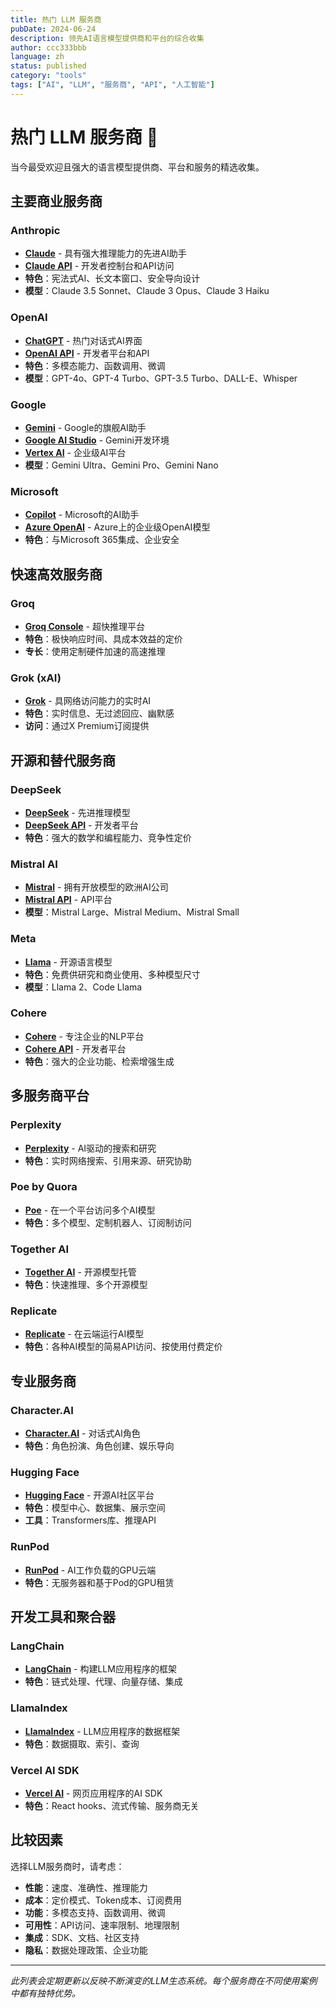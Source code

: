 ```yaml
---
title: 热门 LLM 服务商
pubDate: 2024-06-24
description: 领先AI语言模型提供商和平台的综合收集
author: ccc333bbb
language: zh
status: published
category: "tools"
tags: ["AI", "LLM", "服务商", "API", "人工智能"]
---
```


# 热门 LLM 服务商 🤖

当今最受欢迎且强大的语言模型提供商、平台和服务的精选收集。

## 主要商业服务商

### Anthropic
- **[Claude](https://claude.ai/)** - 具有强大推理能力的先进AI助手
- **[Claude API](https://console.anthropic.com/)** - 开发者控制台和API访问
- **特色**：宪法式AI、长文本窗口、安全导向设计
- **模型**：Claude 3.5 Sonnet、Claude 3 Opus、Claude 3 Haiku

### OpenAI
- **[ChatGPT](https://chat.openai.com/)** - 热门对话式AI界面
- **[OpenAI API](https://platform.openai.com/)** - 开发者平台和API
- **特色**：多模态能力、函数调用、微调
- **模型**：GPT-4o、GPT-4 Turbo、GPT-3.5 Turbo、DALL-E、Whisper

### Google
- **[Gemini](https://gemini.google.com/)** - Google的旗舰AI助手
- **[Google AI Studio](https://makersuite.google.com/)** - Gemini开发环境
- **[Vertex AI](https://cloud.google.com/vertex-ai)** - 企业级AI平台
- **模型**：Gemini Ultra、Gemini Pro、Gemini Nano

### Microsoft
- **[Copilot](https://copilot.microsoft.com/)** - Microsoft的AI助手
- **[Azure OpenAI](https://azure.microsoft.com/en-us/products/ai-services/openai-service)** - Azure上的企业级OpenAI模型
- **特色**：与Microsoft 365集成、企业安全

## 快速高效服务商

### Groq
- **[Groq Console](https://console.groq.com/)** - 超快推理平台
- **特色**：极快响应时间、具成本效益的定价
- **专长**：使用定制硬件加速的高速推理

### Grok (xAI)
- **[Grok](https://grok.x.ai/)** - 具网络访问能力的实时AI
- **特色**：实时信息、无过滤回应、幽默感
- **访问**：通过X Premium订阅提供

## 开源和替代服务商

### DeepSeek
- **[DeepSeek](https://www.deepseek.com/)** - 先进推理模型
- **[DeepSeek API](https://platform.deepseek.com/)** - 开发者平台
- **特色**：强大的数学和编程能力、竞争性定价

### Mistral AI
- **[Mistral](https://mistral.ai/)** - 拥有开放模型的欧洲AI公司
- **[Mistral API](https://console.mistral.ai/)** - API平台
- **模型**：Mistral Large、Mistral Medium、Mistral Small

### Meta
- **[Llama](https://llama.meta.com/)** - 开源语言模型
- **特色**：免费供研究和商业使用、多种模型尺寸
- **模型**：Llama 2、Code Llama

### Cohere
- **[Cohere](https://cohere.com/)** - 专注企业的NLP平台
- **[Cohere API](https://dashboard.cohere.com/)** - 开发者平台
- **特色**：强大的企业功能、检索增强生成

## 多服务商平台

### Perplexity
- **[Perplexity](https://www.perplexity.ai/)** - AI驱动的搜索和研究
- **特色**：实时网络搜索、引用来源、研究协助

### Poe by Quora
- **[Poe](https://poe.com/)** - 在一个平台访问多个AI模型
- **特色**：多个模型、定制机器人、订阅制访问

### Together AI
- **[Together AI](https://www.together.ai/)** - 开源模型托管
- **特色**：快速推理、多个开源模型

### Replicate
- **[Replicate](https://replicate.com/)** - 在云端运行AI模型
- **特色**：各种AI模型的简易API访问、按使用付费定价

## 专业服务商

### Character.AI
- **[Character.AI](https://character.ai/)** - 对话式AI角色
- **特色**：角色扮演、角色创建、娱乐导向

### Hugging Face
- **[Hugging Face](https://huggingface.co/)** - 开源AI社区平台
- **特色**：模型中心、数据集、展示空间
- **工具**：Transformers库、推理API

### RunPod
- **[RunPod](https://www.runpod.io/)** - AI工作负载的GPU云端
- **特色**：无服务器和基于Pod的GPU租赁

## 开发工具和聚合器

### LangChain
- **[LangChain](https://langchain.com/)** - 构建LLM应用程序的框架
- **特色**：链式处理、代理、向量存储、集成

### LlamaIndex
- **[LlamaIndex](https://www.llamaindex.ai/)** - LLM应用程序的数据框架
- **特色**：数据摄取、索引、查询

### Vercel AI SDK
- **[Vercel AI](https://sdk.vercel.ai/)** - 网页应用程序的AI SDK
- **特色**：React hooks、流式传输、服务商无关

## 比较因素

选择LLM服务商时，请考虑：

- **性能**：速度、准确性、推理能力
- **成本**：定价模式、Token成本、订阅费用
- **功能**：多模态支持、函数调用、微调
- **可用性**：API访问、速率限制、地理限制
- **集成**：SDK、文档、社区支持
- **隐私**：数据处理政策、企业功能

---

*此列表会定期更新以反映不断演变的LLM生态系统。每个服务商在不同使用案例中都有独特优势。*